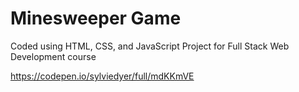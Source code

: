 # Minesweeper Game 
Coded using HTML, CSS, and JavaScript 
Project for Full Stack Web Development course

https://codepen.io/sylviedyer/full/mdKKmVE
